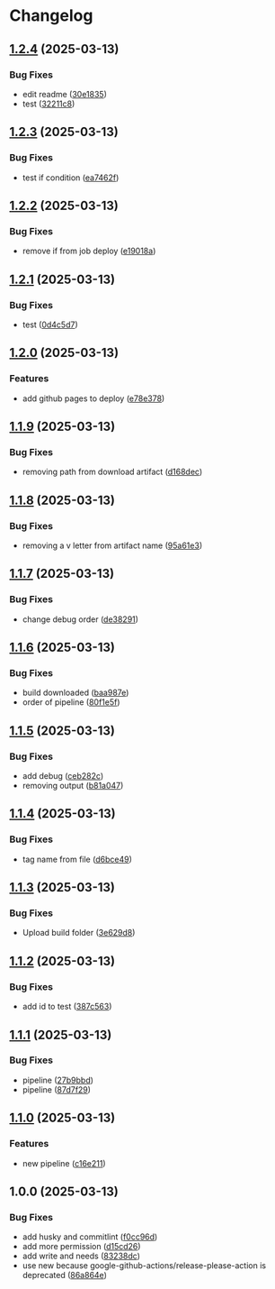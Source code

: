 # Changelog

## [1.2.4](https://github.com/Lhuckaz/pipeline-cicd-web-application-new/compare/v1.2.3...v1.2.4) (2025-03-13)


### Bug Fixes

* edit readme ([30e1835](https://github.com/Lhuckaz/pipeline-cicd-web-application-new/commit/30e1835311e602e6ef58324b1dbd5c9414a7a505))
* test ([32211c8](https://github.com/Lhuckaz/pipeline-cicd-web-application-new/commit/32211c84bdf39c28a88b5ab9daf2005dcc6228c4))

## [1.2.3](https://github.com/Lhuckaz/pipeline-cicd-web-application-new/compare/v1.2.2...v1.2.3) (2025-03-13)


### Bug Fixes

* test if condition ([ea7462f](https://github.com/Lhuckaz/pipeline-cicd-web-application-new/commit/ea7462f5150b43578201b0cee967a674b5c563dc))

## [1.2.2](https://github.com/Lhuckaz/pipeline-cicd-web-application-new/compare/v1.2.1...v1.2.2) (2025-03-13)


### Bug Fixes

* remove if from job deploy ([e19018a](https://github.com/Lhuckaz/pipeline-cicd-web-application-new/commit/e19018a039caace6c02f3f2a01840eabbf37c8b7))

## [1.2.1](https://github.com/Lhuckaz/pipeline-cicd-web-application-new/compare/v1.2.0...v1.2.1) (2025-03-13)


### Bug Fixes

* test ([0d4c5d7](https://github.com/Lhuckaz/pipeline-cicd-web-application-new/commit/0d4c5d7acef94aa4279482238df791eb7a5a15c7))

## [1.2.0](https://github.com/Lhuckaz/pipeline-cicd-web-application-new/compare/v1.1.9...v1.2.0) (2025-03-13)


### Features

* add github pages to deploy ([e78e378](https://github.com/Lhuckaz/pipeline-cicd-web-application-new/commit/e78e378d2084d28ee6fe6f9c1b12896552178bef))

## [1.1.9](https://github.com/Lhuckaz/pipeline-cicd-web-application-new/compare/v1.1.8...v1.1.9) (2025-03-13)


### Bug Fixes

* removing path from download artifact ([d168dec](https://github.com/Lhuckaz/pipeline-cicd-web-application-new/commit/d168dec475d800b27d33cb265de07cb1e54aeb56))

## [1.1.8](https://github.com/Lhuckaz/pipeline-cicd-web-application-new/compare/v1.1.7...v1.1.8) (2025-03-13)


### Bug Fixes

* removing a v letter from artifact name ([95a61e3](https://github.com/Lhuckaz/pipeline-cicd-web-application-new/commit/95a61e3016a67c4743ae4bb3e095d0f69f3f9300))

## [1.1.7](https://github.com/Lhuckaz/pipeline-cicd-web-application-new/compare/v1.1.6...v1.1.7) (2025-03-13)


### Bug Fixes

* change debug order ([de38291](https://github.com/Lhuckaz/pipeline-cicd-web-application-new/commit/de38291a671cd4c33f2ebbf6353a27738e548a80))

## [1.1.6](https://github.com/Lhuckaz/pipeline-cicd-web-application-new/compare/v1.1.5...v1.1.6) (2025-03-13)


### Bug Fixes

* build downloaded ([baa987e](https://github.com/Lhuckaz/pipeline-cicd-web-application-new/commit/baa987e887dfec5c7b676d81e465579eb5b1903c))
* order of pipeline ([80f1e5f](https://github.com/Lhuckaz/pipeline-cicd-web-application-new/commit/80f1e5fee77ac142118f10ba3f430d675a126f62))

## [1.1.5](https://github.com/Lhuckaz/pipeline-cicd-web-application-new/compare/v1.1.4...v1.1.5) (2025-03-13)


### Bug Fixes

* add debug ([ceb282c](https://github.com/Lhuckaz/pipeline-cicd-web-application-new/commit/ceb282cc46d1785617612ce7f37fc472f10519e1))
* removing output ([b81a047](https://github.com/Lhuckaz/pipeline-cicd-web-application-new/commit/b81a04737e797e54f2923c33cc8890fe949f089f))

## [1.1.4](https://github.com/Lhuckaz/pipeline-cicd-web-application-new/compare/v1.1.3...v1.1.4) (2025-03-13)


### Bug Fixes

* tag name from file ([d6bce49](https://github.com/Lhuckaz/pipeline-cicd-web-application-new/commit/d6bce49f329f54e4b8af8bd229da7ebea52ad461))

## [1.1.3](https://github.com/Lhuckaz/pipeline-cicd-web-application-new/compare/v1.1.2...v1.1.3) (2025-03-13)


### Bug Fixes

* Upload build folder ([3e629d8](https://github.com/Lhuckaz/pipeline-cicd-web-application-new/commit/3e629d8e3410c8c2b207a7b45ee0423bc3b7185b))

## [1.1.2](https://github.com/Lhuckaz/pipeline-cicd-web-application-new/compare/v1.1.1...v1.1.2) (2025-03-13)


### Bug Fixes

* add id to test ([387c563](https://github.com/Lhuckaz/pipeline-cicd-web-application-new/commit/387c5636a651d886055f1603c10ec47a0419f864))

## [1.1.1](https://github.com/Lhuckaz/pipeline-cicd-web-application-new/compare/v1.1.0...v1.1.1) (2025-03-13)


### Bug Fixes

* pipeline ([27b9bbd](https://github.com/Lhuckaz/pipeline-cicd-web-application-new/commit/27b9bbd3ca7072867d297d5763ae607487fb044c))
* pipeline ([87d7f29](https://github.com/Lhuckaz/pipeline-cicd-web-application-new/commit/87d7f29f3c9ebe09ec5c7664e1aeb9edc4fcdeab))

## [1.1.0](https://github.com/Lhuckaz/pipeline-cicd-web-application-new/compare/v1.0.0...v1.1.0) (2025-03-13)


### Features

* new pipeline ([c16e211](https://github.com/Lhuckaz/pipeline-cicd-web-application-new/commit/c16e2116dd0e46a9c50721d510c886767f2b8f87))

## 1.0.0 (2025-03-13)


### Bug Fixes

* add husky and commitlint ([f0cc96d](https://github.com/Lhuckaz/pipeline-cicd-web-application-new/commit/f0cc96d0efd8f41f88e5edd1dbd0786ce80252fc))
* add more permission ([d15cd26](https://github.com/Lhuckaz/pipeline-cicd-web-application-new/commit/d15cd26139e5be1bb56bbe9af3c13ec67aea67d3))
* add write and needs ([83238dc](https://github.com/Lhuckaz/pipeline-cicd-web-application-new/commit/83238dcf6b15ba3437c695942d3d1ec6abc11464))
* use new because google-github-actions/release-please-action is deprecated ([86a864e](https://github.com/Lhuckaz/pipeline-cicd-web-application-new/commit/86a864ea20caa1597f31492067f80c956758db7b))
